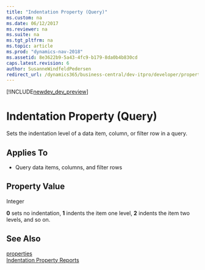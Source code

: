 ```yaml
---
title: "Indentation Property (Query)"
ms.custom: na
ms.date: 06/12/2017
ms.reviewer: na
ms.suite: na
ms.tgt_pltfrm: na
ms.topic: article
ms.prod: "dynamics-nav-2018"
ms.assetid: 8e3622b9-5a43-4fc9-b179-8da0b4b830cd
caps.latest.revision: 6
author: SusanneWindfeldPedersen
redirect_url: /dynamics365/business-central/dev-itpro/developer/properties/devenv-properties
---
```


[!INCLUDE[newdev_dev_preview](../includes/newdev_dev_preview.md)]

# Indentation Property (Query)
Sets the indentation level of a data item, column, or filter row in a query.  
  
## Applies To  
  
-   Query data items, columns, and filter rows  
  
## Property Value  
 Integer  
  
 **0** sets no indentation, **1** indents the item one level, **2** indents the item two levels, and so on.  
  
## See Also  
[properties](devenv-properties.md)  
[Indentation Property Reports](devenv-indentation-reports-property.md) 
<!--
[How to: Set Up Filter Rows in Query Designer](How-to--Set-Up-Filter-Rows-in-Query-Designer.md)   
[Understanding Query Filters](Understanding-Query-Filters.md)   
[Queries](Queries.md) 
-->